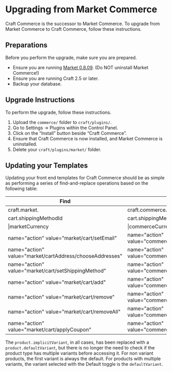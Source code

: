 # Upgrading from Market Commerce

Craft Commerce is the successor to Market Commerce. To upgrade from Market Commerce to Craft Commerce, follow these instructions.

## Preparations

Before you perform the upgrade, make sure you are prepared.

* Ensure you are running [Market 0.8.09](http://buildwithmarket.com/downloads/market-0.8.09.zip). (Do NOT uninstall Market Commerce!)
* Ensure you are running Craft 2.5 or later.
* Backup your database.

## Upgrade Instructions

To perform the upgrade, follow these instructions.

1. Upload the `commerce/` folder to `craft/plugins/`.
2. Go to Settings → Plugins within the Control Panel.
3. Click on the “Install” button beside “Craft Commerce”.
4. Ensure that Craft Commerce is now installed, and Market Commerce is uninstalled.
5. Delete your `craft/plugins/market/` folder.

## Updating your Templates

Updating your front end templates for Craft Commerce should be as simple as performing a series of find-and-replace operations based on the following table:

Find | Replace
-----|--------
craft.market. | craft.commerce.
cart.shippingMethodId | cart.shippingMethodHandle
\|marketCurrency | \|commerceCurrency
name="action" value="market/cart/setEmail" | name="action" value="commerce/cart/updateCart"
name="action" value="market/cartAddress/chooseAddresses" | name="action" value="commerce/cart/updateCart"
name="action" value="market/cart/setShippingMethod" | name="action" value="commerce/cart/updateCart"
name="action" value="market/cart/add" | name="action" value="commerce/cart/updateCart"
name="action" value="market/cart/remove" | name="action" value="commerce/cart/removeLineItem"
name="action" value="market/cart/removeAll" | name="action" value="commerce/cart/removeAllLineItems"
name="action" value="market/cart/applyCoupon" | name="action" value="commerce/cart/updateCart"

The `product.implicitVariant`, in all cases, has been replaced with a `product.defaultVariant`, but there is no longer the need to check if the product type has multiple variants before accessing it. For non variant products, the first variant is always the default. For products with multiple variants, the variant selected with the Default toggle is the `defaultVariant`.
